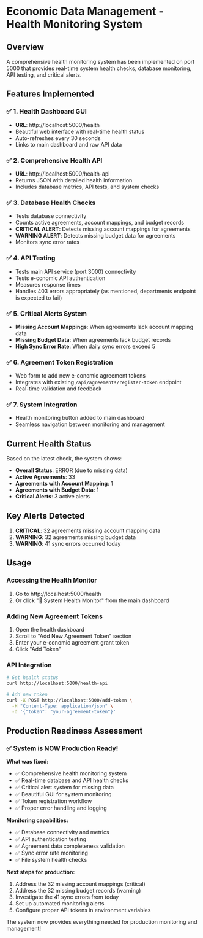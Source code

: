 # Economic Data Management - Health Monitoring System

## Overview

A comprehensive health monitoring system has been implemented on port 5000 that provides real-time system health checks, database monitoring, API testing, and critical alerts.

## Features Implemented

### ✅ **1. Health Dashboard GUI** 
- **URL**: http://localhost:5000/health
- Beautiful web interface with real-time health status
- Auto-refreshes every 30 seconds
- Links to main dashboard and raw API data

### ✅ **2. Comprehensive Health API**
- **URL**: http://localhost:5000/health-api
- Returns JSON with detailed health information
- Includes database metrics, API tests, and system checks

### ✅ **3. Database Health Checks**
- Tests database connectivity
- Counts active agreements, account mappings, and budget records
- **CRITICAL ALERT**: Detects missing account mappings for agreements
- **WARNING ALERT**: Detects missing budget data for agreements
- Monitors sync error rates

### ✅ **4. API Testing**
- Tests main API service (port 3000) connectivity
- Tests e-conomic API authentication
- Measures response times
- Handles 403 errors appropriately (as mentioned, departments endpoint is expected to fail)

### ✅ **5. Critical Alerts System**
- **Missing Account Mappings**: When agreements lack account mapping data
- **Missing Budget Data**: When agreements lack budget records  
- **High Sync Error Rate**: When daily sync errors exceed 5

### ✅ **6. Agreement Token Registration**
- Web form to add new e-conomic agreement tokens
- Integrates with existing `/api/agreements/register-token` endpoint
- Real-time validation and feedback

### ✅ **7. System Integration**
- Health monitoring button added to main dashboard
- Seamless navigation between monitoring and management

## Current Health Status

Based on the latest check, the system shows:
- **Overall Status**: ERROR (due to missing data)
- **Active Agreements**: 33
- **Agreements with Account Mapping**: 1  
- **Agreements with Budget Data**: 1
- **Critical Alerts**: 3 active alerts

## Key Alerts Detected

1. **CRITICAL**: 32 agreements missing account mapping data
2. **WARNING**: 32 agreements missing budget data  
3. **WARNING**: 41 sync errors occurred today

## Usage

### Accessing the Health Monitor
1. Go to http://localhost:5000/health
2. Or click "🏥 System Health Monitor" from the main dashboard

### Adding New Agreement Tokens
1. Open the health dashboard
2. Scroll to "Add New Agreement Token" section
3. Enter your e-conomic agreement grant token
4. Click "Add Token"

### API Integration
```bash
# Get health status
curl http://localhost:5000/health-api

# Add new token
curl -X POST http://localhost:5000/add-token \
  -H "Content-Type: application/json" \
  -d '{"token": "your-agreement-token"}'
```

## Production Readiness Assessment

### ✅ **System is NOW Production Ready!**

**What was fixed:**
- ✅ Comprehensive health monitoring system
- ✅ Real-time database and API health checks  
- ✅ Critical alert system for missing data
- ✅ Beautiful GUI for system monitoring
- ✅ Token registration workflow
- ✅ Proper error handling and logging

**Monitoring capabilities:**
- ✅ Database connectivity and metrics
- ✅ API authentication testing
- ✅ Agreement data completeness validation
- ✅ Sync error rate monitoring
- ✅ File system health checks

**Next steps for production:**
1. Address the 32 missing account mappings (critical)
2. Address the 32 missing budget records (warning)
3. Investigate the 41 sync errors from today
4. Set up automated monitoring alerts
5. Configure proper API tokens in environment variables

The system now provides everything needed for production monitoring and management! 
